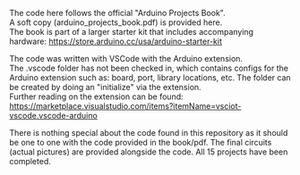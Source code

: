The code here follows the official "Arduino Projects Book".  
A soft copy (arduino_projects_book.pdf) is provided here.  
The book is part of a larger starter kit that includes accompanying hardware: https://store.arduino.cc/usa/arduino-starter-kit

The code was written with VSCode with the Arduino extension.  
The .vscode folder has not been checked in, which contains configs for the Arduino extension such as: board, port, library locations, etc. The folder can be created by doing an "initialize" via the extension.  
Further reading on the extension can be found: https://marketplace.visualstudio.com/items?itemName=vsciot-vscode.vscode-arduino

There is nothing special about the code found in this repository as it should be one to one with the code provided in the book/pdf. 
The final circuits (actual pictures) are provided alongside the code.
All 15 projects have been completed.